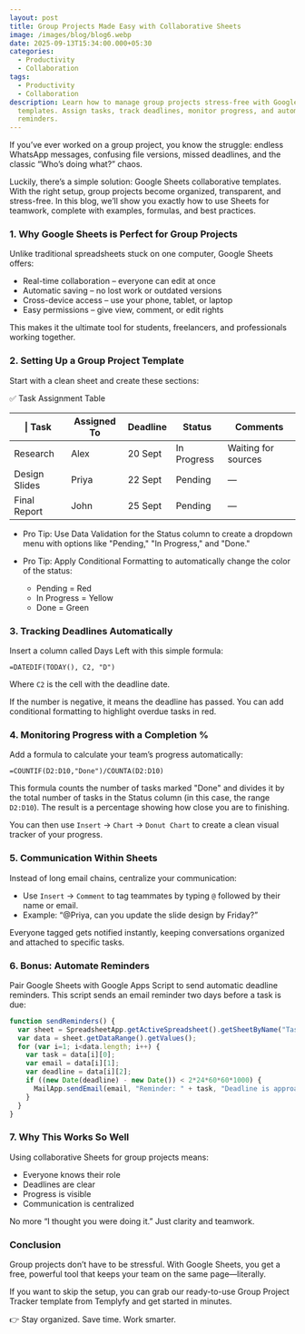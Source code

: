 ```yaml
---
layout: post
title: Group Projects Made Easy with Collaborative Sheets
image: /images/blog/blog6.webp
date: 2025-09-13T15:34:00.000+05:30
categories:
  - Productivity
  - Collaboration
tags:
  - Productivity
  - Collaboration
description: Learn how to manage group projects stress-free with Google Sheets
  templates. Assign tasks, track deadlines, monitor progress, and automate
  reminders.
---
```

If you’ve ever worked on a group project, you know the struggle: endless WhatsApp messages, confusing file versions, missed deadlines, and the classic “Who’s doing what?” chaos.

Luckily, there’s a simple solution: Google Sheets collaborative templates. With the right setup, group projects become organized, transparent, and stress-free. In this blog, we’ll show you exactly how to use Sheets for teamwork, complete with examples, formulas, and best practices.

### 1. Why Google Sheets is Perfect for Group Projects

Unlike traditional spreadsheets stuck on one computer, Google Sheets offers:

* Real-time collaboration – everyone can edit at once
* Automatic saving – no lost work or outdated versions
* Cross-device access – use your phone, tablet, or laptop
* Easy permissions – give view, comment, or edit rights

This makes it the ultimate tool for students, freelancers, and professionals working together.

### 2. Setting Up a Group Project Template

Start with a clean sheet and create these sections:

✅ Task Assignment Table

| \| Task       | Assigned To | Deadline | Status      | Comments            |
| ------------- | ----------- | -------- | ----------- | ------------------- |
| Research      | Alex        | 20 Sept  | In Progress | Waiting for sources |
| Design Slides | Priya       | 22 Sept  | Pending     | —                   |
| Final Report  | John        | 25 Sept  | Pending     | —                   |

* Pro Tip: Use Data Validation for the Status column to create a dropdown menu with options like "Pending," "In Progress," and "Done."
* Pro Tip: Apply Conditional Formatting to automatically change the color of the status:

  * Pending = Red
  * In Progress = Yellow
  * Done = Green

### 3. Tracking Deadlines Automatically

Insert a column called Days Left with this simple formula:

`=DATEDIF(TODAY(), C2, "D")`

Where `C2` is the cell with the deadline date.

If the number is negative, it means the deadline has passed. You can add conditional formatting to highlight overdue tasks in red.

### 4. Monitoring Progress with a Completion %

Add a formula to calculate your team’s progress automatically:

`=COUNTIF(D2:D10,"Done")/COUNTA(D2:D10)`

This formula counts the number of tasks marked "Done" and divides it by the total number of tasks in the Status column (in this case, the range `D2:D10`). The result is a percentage showing how close you are to finishing.

You can then use `Insert` → `Chart` → `Donut Chart` to create a clean visual tracker of your progress.

### 5. Communication Within Sheets

Instead of long email chains, centralize your communication:

* Use `Insert` → `Comment` to tag teammates by typing `@` followed by their name or email.
* Example: “@Priya, can you update the slide design by Friday?”

Everyone tagged gets notified instantly, keeping conversations organized and attached to specific tasks.

### 6. Bonus: Automate Reminders

Pair Google Sheets with Google Apps Script to send automatic deadline reminders. This script sends an email reminder two days before a task is due:

```javascript
function sendReminders() {
  var sheet = SpreadsheetApp.getActiveSpreadsheet().getSheetByName("Tasks");
  var data = sheet.getDataRange().getValues();
  for (var i=1; i<data.length; i++) {
    var task = data[i][0];
    var email = data[i][1];
    var deadline = data[i][2];
    if ((new Date(deadline) - new Date()) < 2*24*60*60*1000) { 
      MailApp.sendEmail(email, "Reminder: " + task, "Deadline is approaching!");
    }
  }
}
```

### 7. Why This Works So Well

Using collaborative Sheets for group projects means:

* Everyone knows their role
* Deadlines are clear
* Progress is visible
* Communication is centralized

No more “I thought you were doing it.” Just clarity and teamwork.

### Conclusion

Group projects don’t have to be stressful. With Google Sheets, you get a free, powerful tool that keeps your team on the same page—literally.

If you want to skip the setup, you can grab our ready-to-use Group Project Tracker template from Templyfy and get started in minutes.

👉 Stay organized. Save time. Work smarter.
